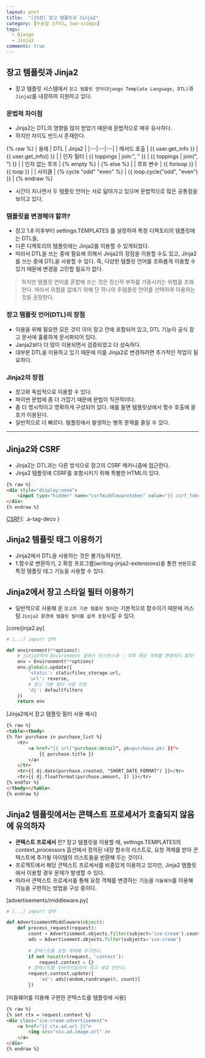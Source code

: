 ```yaml
---
layout: post
title:  "[15장] 장고 템플릿과 Jinja2"
category: [두숟갈 스터디, two-scoops]
tags:
  - Django
  - Jinja2
comments: true
---
```


## 장고 템플릿과 Jinja2
- 장고 템플릿 시스템에서 `장고 템플릿 언어(Django Template Language, DTL)`과 `Jinja2`를 내장하여 지원하고 있다.

### 문법적 차이점
- Jinja2는 DTL의 영향을 많이 받았기 때문에 문법적으로 매우 유사하다.
- 하지만 차이도 반드시 존재한다.

{% raw %}
| 용례 | DTL | Jinja2 |
|:--|:--|:--|
| 메서드 호출 | {{ user.get_info }} | {{ user.get_info() }} |
| 인자 필터 | {{ toppings \| join:", " }} | {{ toppings \| join(", ") }} |
| 인자 없는 루프 | {% empty %} | {% else %} |
| 루프 변수 | {{ forloop }} | {{ loop }} |
| 사이클 | {% cycle "odd" "even" %} | {{ loop.cycle("odd", "even") }} |
{% endraw %}

- 시간이 지나면서 두 템플릿 언어는 서로 닮아가고 있으며 문법적으로 많은 공통점을 보이고 있다. 

### 템플릿을 변경해야 할까?
- 장고 1.8 이후부터 settings.TEMPLATES 를 설정하여 특정 디렉토리의 템플릿에는 DTL을,
- 다른 디렉토리의 템플릿에는 Jinja2를 이용할 수 있게되었다.
- 따라서 DTL을 쓰는 중에 필요에 의해서 Jinja2의 장점을 이용할 수도 있고, Jinja2를 쓰는 중에 DTL을 사용할 수 있다. 즉, 다양한 템플릿 언어를 조화롭게 이용할 수 있기 때문에 변경을 고민할 필요가 없다.

> 하지만 템플릿 언어를 혼합해 쓰는 것은 정신적 부하를 가중시키는 위험을 초래한다. 따라서 위험을 없애기 위해 단 하나의 주템플릿 언어를 선택하여 이용하는 것을 권장한다. 

### 장고 템플릿 언어(DTL)의 장점
- 이용을 위해 필요한 모든 것이 이미 장고 안에 포함되어 있고, DTL 기능이 공식 장고 문서에 훌륭하게 문서화되어 있다.
- Janja2보다 더 많이 이용되면서 검증되었고 더 성숙하다.
- 대부분 DTL을 이용하고 있기 때문에 이를 Jinja2로 변경하려면 추가적인 작업이 필요하다.

### Jinja2의 장점
- 장고와 독립적으로 이용할 수 있다.
- 파이썬 문법에 좀 더 가깝기 때문에 문법이 직관적이다.
- 좀 더 명시적이고 명확하게 구성되어 있다. 예를 들면 템플릿상에서 함수 호출에 괄호가 이용된다.
- 일반적으로 더 빠르다. 템플릿에서 발생하는 병목 문제를 줄일 수 있다.

---

## Jinja2와 CSRF
- Jinja2는 DTL과는 다른 방식으로 장고의 CSRF 메커니즘에 접근한다.
- Jinja2 템플릿에 CSRF를 포함시키기 위해 특별한 HTML이 있다.

```html
{% raw %}
<div style="display:none">
	<input type="hidden" name="csrfmiddlewaretoken" value="{{ csrf_token }}">
</div>
{% endraw %}
```

[CSRF]({{site.url}}){: .a-tag-deco }

## Jinja2 템플릿 태그 이용하기
- Jinja2에서 DTL을 사용하는 것은 불가능하지만, 
- 1.함수로 변환하기, 2.확장 프로그램(writing-jinja2-extensions)을 통한 `변환`으로 특정 템플릿 태그 기능을 사용할 수 있다.


## Jinja2에서 장고 스타일 필터 이용하기
- 일반적으로 사용해 온 `장고의 기본 템플릿 필터`는 기본적으로 함수이기 때문에 커스텀 `Jinja2 환경에 템플릿 필터를 쉽게 포함`시킬 수 있다.

[core/jinja2.py]

```python
# [...] import 생략

def environment(**options):
	# jinja2에서 Environment 클래스 인스턴스화 : 이후 해당 객체를 변형하지 말자!
	env = Environment(**options)
	env.globals.update({
		'static': staticfiles_storage.url,
		'url': reverse,
		# 장고 기본 필터 사용 지정
		'dj': defaultfilters
	})
	return env
```

[Jinja2에서 장고 템플릿 필터 사용 예시]

```html
{% raw %}
<table><tbody>
{% for purchase in purchase_list %}
	<tr>
		<a href="{{ url("purchase:detail", pk=purchase.pk) }}">
			{{ purchase.title }}
		</a>
	</tr>
	<tr>{{ dj.date(purchase.created, "SHORT_DATE_FORMAT") }}</tr>
	<tr>{{ dj.floatformat(purchase.amount, 2) }}</tr>
{% endfor %}
</tbody></table>
{% endraw %}
```

## Jinja2 템플릿에서는 콘텍스트 프로세서가 호출되지 않음에 유의하자
- **콘텍스트 프로세서** 란? 장고 템플릿을 이용할 때, settings.TEMPLATES의 context_processors 옵션에서 정의된 내장 함수의 리스트로, 요청 객체를 받아 콘텍스트에 추가될 아이템의 리스트들을 반환해 두는 것이다. 
- 프로젝트에서 해당 콘텍스트 프로세서를 비중있게 이용하고 있지만, Jinja2 템플릿에서 이용할 경우 문제가 발생할 수 있다.
- 따라서 콘텍스트 프로세서를 통해 요청 객체를 변경하는 기능을 `미들웨어`를 이용해 기능을 구현하는 방법을 구상 중이다.

[advertisements/middleware.py]

```python
# [...] import 생략

def AdvertisementMiddleware(object):
	def process_request(request):
		count = Advertisement.objects.filter(subject='ice-cream').count()
		ads = Advertisement.objects.filter(subjects='ice-cream')
		
		# 콘텍스트를 요청 객체에 추가한다.
		if not hasattr(request, 'context'):
			request.context = {}
		# 콘텍스트를 오버라이딩하지 않고 새로 만든다.
		request.context.update({
			'ad': ads[random,randrange(0, count)]
		})
```

[미들웨어를 이용해 구현한 콘텍스트를 템플릿에 사용]

```html
{% raw %}
{% set ctx = request.context %}
<div class="ice-cream-advertisement">
	<a href="{{ ctx.ad.url }}">
		<img src="stx.ad.image.url" />
	</a>
</div>
{% endraw %}
```